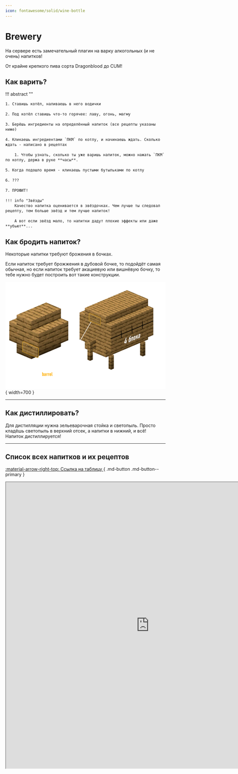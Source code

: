 ```yaml
---
icon: fontawesome/solid/wine-bottle
---
```


# Brewery

На сервере есть замечательный плагин на варку алкогольных (и не очень) напитков!

От крайне крепкого пива сорта <span class="red shadow bold">Dragonblood</span> до <span class="neon">CUM</span>!

## **Как варить?**

!!! abstract ""

    1. Ставишь котёл, наливаешь в него водички

    2. Под котёл ставишь что-то горячее: лаву, огонь, магму

    3. Берёшь ингредиенты на определённый напиток (все рецепты указаны ниже)

    4. Кликаешь ингредиентами `ПКМ` по котлу, и начинаешь ждать. Сколько ждать - написано в рецептах

        1. Чтобы узнать, сколько ты уже варишь напиток, можно нажать `ПКМ` по котлу, держа в руке **часы**.

    5. Когда подошло время - кликаешь пустыми бутыльками по котлу

    6. ???

    7. ПРОФИТ!

    !!! info "Звёзды"
        Качество напитка оценивается в звёздочках. Чем лучше ты следовал рецепту, тем больше звёзд и тем лучше напиток!

        А вот если звёзд мало, то напитки дадут плохие эффекты или даже **убьют**...

## Как бродить напиток?

Некоторые напитки требуют брожения в бочках.

Если напиток требует брожжения в дубовой бочке, то подойдёт самая обычная, но если напиток требует акациевую или вишнёвую бочку, то тебе нужно будет построить вот такие конструкции.

![barrel_big](../../assets/brewery/barrel_big.png){ width=700 }

***

## Как дистиллировать?

Для дистилляции нужна зельеварочная стойка и светопыль. Просто кладёшь светопыль в верхний отсек, а напитки в нижний, и всё! Напиток дистиллируется!


***

## Список всех напитков и их рецептов

[ :material-arrow-right-top: Ссылка на таблицу ](https://docs.google.com/spreadsheets/d/1eeP827cOQyv0Hjfr392m7XS6pfpHPupX){ .md-button .md-button--primary }

<iframe src="https://docs.google.com/spreadsheets/d/e/2PACX-1vRBcp8GW0HhaNDzQdxor1FMwVGUs8Mf2WFshE67-etU5aTd_977CfzjlPDzV5D9ZA/pubhtml?widget=true&amp;headers=false" width=900 height=900></iframe>

